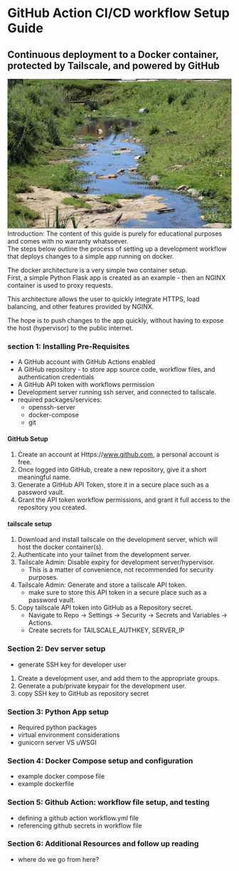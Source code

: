 # GitHub Action CI/CD workflow Setup Guide #
## Continuous deployment to a Docker container, protected by Tailscale, and powered by GitHub ##
![Let your development flow!](/docs/assets/flow.jpg "riverflow")
Introduction: The content of this guide is purely for educational purposes and comes with no warranty whatsoever.  
The steps below outline the process of setting up a development workflow that deploys changes to a simple app running on docker.  

The docker architecture is a very simple two container setup.   
First, a simple Python Flask app is created as an example - then an NGINX container is used to proxy requests.  

This architecture allows the user to quickly integrate HTTPS, load balancing, and other features provided by NGINX.  

The hope is to push changes to the app quickly, without having to expose the host (hypervisor) to the public internet.  


### section 1: Installing Pre-Requisites ###
- A GitHub account with GitHub Actions enabled
- A GitHub repository - to store app source code, workflow files, and authentication credentials
- A GitHub API token with workflows permission
- Development server running ssh server, and connected to tailscale.  
- required packages/services:  
	- openssh-server  
	- docker-compose  
	- git


#### GitHub Setup ####
1. Create an account at Https://www.github.com, a personal account is free.
2. Once logged into GitHub, create a new repository, give it a short meaningful name.
3. Generate a GitHub API Token, store it in a secure place such as a password vault.
4. Grant the API token workflow permissions, and grant it full access to the repository you created.


#### tailscale setup ####
1. Download and install tailscale on the development server, which will host the docker container(s).
2. Authenticate into your tailnet from the development server.
3. Tailscale Admin: Disable expiry for development server/hypervisor.
	- This is a matter of convenience, not recommended for security purposes.
4. Tailscale Admin: Generate and store a tailscale API token.
	- make sure to store this API token in a secure place such as a password vault.
5. Copy tailscale API token into GitHub as a Repository secret.
	- Navigate to Repo -> Settings -> Security -> Secrets and Variables -> Actions.
	- Create secrets for TAILSCALE_AUTHKEY, SERVER_IP

### Section 2: Dev server setup ###
- generate SSH key for developer user  
1. Create a development user, and add them to the appropriate groups.  
2. Generate a pub/private keypair for the development user.
3. copy SSH key to GitHub as repository secret  
 
### Section 3: Python App setup ###
- Required python packages
- virtual environment considerations
- gunicorn server VS uWSGI

### Section 4: Docker Compose setup and configuration ###
- example docker compose file  
- example dockerfile  

### Section 5: Github Action: workflow file setup, and testing ###
- defining a github action workflow.yml file  
- referencing github secrets in workflow file  

### Section 6: Additional Resources and follow up reading ###
- where do we go from here?  



